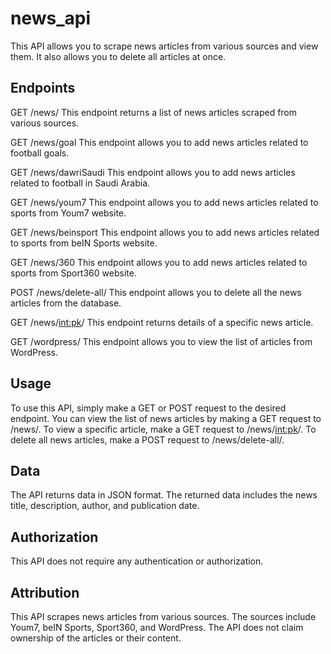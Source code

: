 # news_api
This API allows you to scrape news articles from various sources and view them. It also allows you to delete all articles at once.

## Endpoints
GET /news/
This endpoint returns a list of news articles scraped from various sources.

GET /news/goal
This endpoint allows you to add news articles related to football goals.

GET /news/dawriSaudi
This endpoint allows you to add news articles related to football in Saudi Arabia.

GET /news/youm7
This endpoint allows you to add news articles related to sports from Youm7 website.

GET /news/beinsport
This endpoint allows you to add news articles related to sports from beIN Sports website.

GET /news/360
This endpoint allows you to add news articles related to sports from Sport360 website.

POST /news/delete-all/
This endpoint allows you to delete all the news articles from the database.

GET /news/<int:pk>/
This endpoint returns details of a specific news article.

GET /wordpress/
This endpoint allows you to view the list of articles from WordPress.

## Usage
To use this API, simply make a GET or POST request to the desired endpoint. You can view the list of news articles by making a GET request to /news/. To view a specific article, make a GET request to /news/<int:pk>/. To delete all news articles, make a POST request to /news/delete-all/.

## Data
The API returns data in JSON format. The returned data includes the news title, description, author, and publication date.

## Authorization
This API does not require any authentication or authorization.

## Attribution
This API scrapes news articles from various sources. The sources include Youm7, beIN Sports, Sport360, and WordPress. The API does not claim ownership of the articles or their content.



